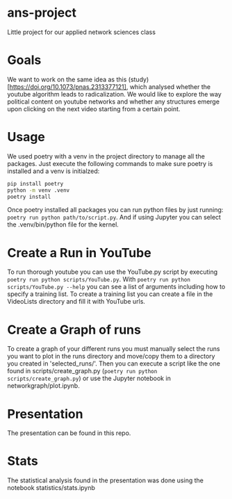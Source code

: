 # ans-project
Little project for our applied network sciences class

# Goals
We want to work on the same idea as this (study)[https://doi.org/10.1073/pnas.2313377121], which analysed whether the youtube algorithm leads to radicalization. We would like to explore the way political content on youtube networks and whether any structures emerge upon clicking on the next video starting from a certain point.

# Usage
We used poetry with a venv in the project directory to manage all the packages. Just execute the following commands to make sure poetry is installed and a venv is initialzed: 
```bash
pip install poetry
python -m venv .venv
poetry install
``` 
Once poetry installed all packages you can run python files by just running: `poetry run python path/to/script.py`. And if using Jupyter you can select the .venv/bin/python file for the kernel.

# Create a Run in YouTube
To run thorough youtube you can use the YouTube.py script by executing `poetry run python scripts/YouTube.py`. With `poetry run python scripts/YouTube.py --help` you can see a list of arguments including how to specify a training list. To create a training list you can create a file in the VideoLists directory and fill it with YouTube urls.

# Create a Graph of runs
To create a graph of your different runs you must manually select the runs you want to plot in the runs directory and move/copy them to a directory you created in 'selected_runs/'. Then you can execute a script like the one found in scripts/create_graph.py (`poetry run python scripts/create_graph.py`) or use the Jupyter notebook in networkgraph/plot.ipynb.

# Presentation
The presentation can be found in this repo.

# Stats
The statistical analysis found in the presentation was done using the notebook statistics/stats.ipynb

